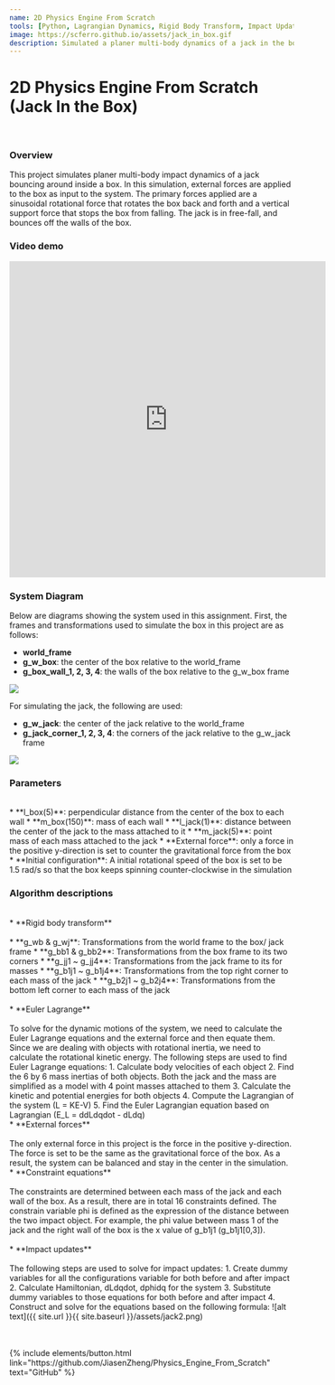```yaml
---
name: 2D Physics Engine From Scratch 
tools: [Python, Lagrangian Dynamics, Rigid Body Transform, Impact Update]
image: https://scferro.github.io/assets/jack_in_box.gif
description: Simulated a planer multi-body dynamics of a jack in the box with external forces and impacts.
---
```


# 2D Physics Engine From Scratch (Jack In the Box) 
<br>

### Overview
This project simulates planer multi-body impact dynamics of a jack bouncing around inside a box. In this simulation, external forces are applied to the box as input to the system. The primary forces applied are a sinusoidal rotational force that rotates the box back and forth and a vertical support force that stops the box from falling. The jack is in free-fall, and bounces off the walls of the box. 


### Video demo
<iframe width="560" height="560"
src="https://www.youtube.com/embed/7h0ls1MOKCs"
title="YouTube video player"
frameborder="0"
allow="accelerometer; autoplay; clipboard-write; encrypted-media; gyroscope; picture-in-picture; web-share"
allowfullscreen></iframe>

### System Diagram
Below are diagrams showing the system used in this assignment. First, the frames and transformations used to simulate the box in this project are as follows:
- **world_frame**
- **g_w_box**: the center of the box relative to the world_frame
- **g_box_wall_1, 2, 3, 4**: the walls of the box relative to the g_w_box frame

<img src="{{ site.url }}{{ site.baseurl }}/assets/box_frames.jpeg"/>

For simulating the jack, the following are used:
- **g_w_jack**: the center of the jack relative to the world_frame
- **g_jack_corner_1, 2, 3, 4**: the corners of the jack relative to the g_w_jack frame

<img src="{{ site.url }}{{ site.baseurl }}/assets/jack_frames.jpeg"/>


### Parameters
<br>
* **l_box(5)**: perpendicular distance from the center of the box to each wall
* **m_box(150)**: mass of each wall
* **l_jack(1)**: distance between the center of the jack to the mass attached to it
* **m_jack(5)**: point mass of each mass attached to the jack
* **External force**: only a force in the positive y-direction is set to counter the gravitational force from the box
* **Initial configuration**: A initial rotational speed of the box is set to be 1.5 rad/s so that the box keeps spinning counter-clockwise in the simulation


### Algorithm descriptions
<br>
* **Rigid body transform** <br><br>
    * **g_wb & g_wj**: Transformations from the world frame to the box/ jack frame
    * **g_bb1 & g_bb2**: Transformations from the box frame to its two corners
    * **g_jj1 ~ g_jj4**: Transformations from the jack frame to its for masses
    * **g_b1j1 ~ g_b1j4**: Transformations from the top right corner to each mass of the jack
    * **g_b2j1 ~ g_b2j4**: Transformations from the bottom left corner to each mass of the jack 
<br><br>
* **Euler Lagrange**<br><br>
To solve for the dynamic motions of the system, we need to calculate the Euler Lagrange equations and the external force and then equate them. Since we are dealing with objects with rotational inertia, we need to calculate the rotational kinetic energy. The following steps are used to find Euler Lagrange equations:
    1. Calculate body velocities of each object
    2. Find the 6 by 6 mass inertias of both objects. Both the jack and the mass are simplified as a model with 4 point masses attached to them
    3. Calculate the kinetic and potential energies for both objects
    4. Compute the Lagrangian of the system (L = KE-V)
    5. Find the Euler Lagrangian equation based on Lagrangian (E_L = ddLdqdot - dLdq)
<br>
* **External forces**<br><br>
The only external force in this project is the force in the positive y-direction. The force is set to be the same as the gravitational force of the box. As a result, the system can be balanced and stay in the center in the simulation.
<br>
* **Constraint equations**<br><br>
The constraints are determined between each mass of the jack and each wall of the box. As a result, there are in total 16 constraints defined. The constrain variable phi is defined as the expression of the distance between the two impact object. For example, the phi value between mass 1 of the jack and the right wall of the box is the x value of g_b1j1 (g_b1j1[0,3]).
<br><br>
* **Impact updates**<br><br>
The following steps are used to solve for impact updates:
    1. Create dummy variables for all the configurations variable for both before and after impact
    2. Calculate Hamiltonian, dLdqdot, dphidq for the system
    3. Substitute dummy variables to those equations for both before and after impact
    4. Construct and solve for the equations based on the following formula:
    ![alt text]({{ site.url }}{{ site.baseurl }}/assets/jack2.png) <br><br><br>

<p class="text-center">
{% include elements/button.html link="https://github.com/JiasenZheng/Physics_Engine_From_Scratch" text="GitHub" %}
</p>
